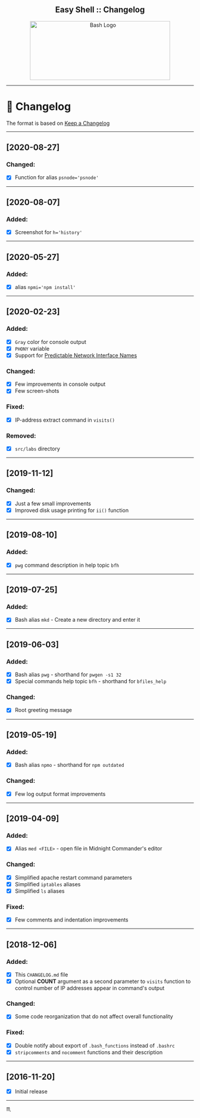 <p align="center">
  <h2 align="center">Easy Shell :: Changelog</h2>
</p>

<p align="center">
  <a href="#">
    <img src="assets/img/bash-logo-web.png" height="158px" width="376px" max-height="158px" max-width="376px" alt="Bash Logo" />
  </a>
</p>

---

# :memo: Changelog #

The format is based on [Keep a Changelog](https://keepachangelog.com/en/1.0.0/)

<!-- --- -->

<!-- ## [Unreleased] - Current ## -->
<!-- ### Added: ### -->
<!-- ### Changed: ### -->
<!-- ### Fixed: ### -->
<!-- ### Removed: ### -->

---

## [2020-08-27] ##
### Changed: ###
- [x] Function for alias `psnode='psnode'`

---

## [2020-08-07] ##
### Added: ###
- [x] Screenshot for  `h='history'`

---

## [2020-05-27] ##
### Added: ###
- [x] alias `npmi='npm install'`

---

## [2020-02-23] ##
### Added: ###
- [x] `Gray` color for console output
- [x] `PHONY` variable
- [x] Support for [Predictable Network Interface Names](https://systemd.io/PREDICTABLE_INTERFACE_NAMES/)

### Changed: ###
- [x] Few improvements in console output
- [x] Few screen-shots

### Fixed: ###
- [x] IP-address extract command in `visits()`

### Removed: ###
- [x] `src/labs` directory

---

## [2019-11-12] ##
### Changed: ###
- [x] Just a few small improvements
- [x] Improved disk usage printing for `ii()` function

---

## [2019-08-10] ##
### Added: ###
- [x] `pwg` command description in help topic `bfh`

---

## [2019-07-25] ##
### Added: ###
- [x] Bash alias `mkd` - Create a new directory and enter it

---

## [2019-06-03] ##
### Added: ###
- [x] Bash alias `pwg` - shorthand for `pwgen -s1 32`
- [x] Special commands help topic `bfh` - shorthand for `bfiles_help`

### Changed: ###
- [x] Root greeting message

---

## [2019-05-19] ##
### Added: ###
- [x] Bash alias `npmo` - shorthand for `npm outdated`

### Changed: ###
- [x] Few log output format improvements

---

## [2019-04-09] ##
### Added: ###
- [x] Alias `med <FILE>` - open file in Midnight Commander's editor

### Changed: ###
- [x] Simplified apache restart command parameters
- [x] Simplified `iptables` aliases
- [x] Simplified `ls` aliases

### Fixed: ###
- [x] Few comments and indentation improvements

---

## [2018-12-06] ##
### Added: ###
- [x] This `CHANGELOG.md` file
- [x] Optional **COUNT** argument as a second parameter to `visits` function to control number of IP addresses appear in command's output

### Changed: ###
- [x] Some code reorganization that do not affect overall functionality

### Fixed: ###
- [x] Double notify about export of `.bash_functions` instead of `.bashrc`
- [x] `stripcomments` and `nocomment` functions and their description

---

## [2016-11-20] ##
- [x] Initial release

---

:scorpius:
